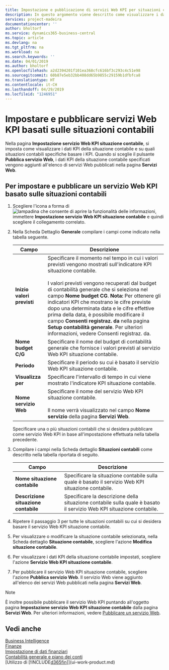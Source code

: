 ```yaml
---
title: Impostazione e pubblicazione di servizi Web KPI per situazioni contabili | Microsoft Docs
description: In questo argomento viene descritto come visualizzare i dati KPI della situazione contabile in base alle situazioni contabili specifiche.
services: project-madeira
documentationcenter: ''
author: bholtorf
ms.service: dynamics365-business-central
ms.topic: article
ms.devlang: na
ms.tgt_pltfrm: na
ms.workload: na
ms.search.keywords: ''
ms.date: 04/01/2019
ms.author: bholtorf
ms.openlocfilehash: a2d2394201f101ea368cfc616bf3c293c4c51e98
ms.sourcegitcommit: 60b87e5eb32bb408dd65b9855c29159b1dfbfca8
ms.translationtype: HT
ms.contentlocale: it-CH
ms.lasthandoff: 04/29/2019
ms.locfileid: "1246951"
---
```

# <a name="set-up-and-publish-kpi-web-services-based-on-account-schedules"></a>Impostare e pubblicare servizi Web KPI basati sulle situazioni contabili
Nella pagina **Impostazione servizio Web KPI situazione contabile**, si imposta come visualizzare i dati KPI della situazione contabile e su quali situazioni contabili specifiche basare i KPI. Quando si sceglie il pulsante **Pubblica servizio Web**, i dati KPI della situazione contabile specificati vengono aggiunti all'elenco di servizi Web pubblicati nella pagina **Servizi Web**.  

## <a name="to-set-up-and-publish-a-kpi-web-service-that-is-based-on-account-schedules"></a>Per impostare e pubblicare un servizio Web KPI basato sulle situazioni contabili  
1.  Scegliere l'icona a forma di ![lampadina che consente di aprire la funzionalità delle informazioni](media/ui-search/search_small.png "Informazioni sull'operazione che si desidera eseguire"), immettere **Impostazione servizio Web KPI situazione contabile** e quindi scegliere il collegamento correlato.  
2.  Nella Scheda Dettaglio **Generale** compilare i campi come indicato nella tabella seguente.  

    |Campo|Descrizione|  
    |---------------------------------|---------------------------------------|  
    |**Inizio valori previsti**|Specificare il momento nel tempo in cui i valori previsti vengono mostrati sull'indicatore KPI situazione contabile.<br /><br /> I valori previsti vengono recuperati dal budget di contabilità generale che si seleziona nel campo **Nome budget CG**. **Nota:**  Per ottenere gli indicatori KPI che mostrano le cifre previste dopo una determinata data e le cifre effettive prima della data, è possibile modificare il campo **Consenti registraz. da** nella pagina **Setup contabilità generale**. Per ulteriori informazioni, vedere Consenti registraz. da.|  
    |**Nome budget C/G**|Specificare il nome del budget di contabilità generale che fornisce i valori previsti al servizio Web KPI situazione contabile.|  
    |**Periodo**|Specificare il periodo su cui è basato il servizio Web KPI situazione contabile.|  
    |**Visualizza per**|Specificare l'intervallo di tempo in cui viene mostrato l'indicatore KPI situazione contabile.|  
    |**Nome servizio Web**|Specificare il nome del servizio Web KPI situazione contabile.<br /><br /> Il nome verrà visualizzato nel campo **Nome servizio** della pagina **Servizi Web**.|  

    Specificare una o più situazioni contabili che si desidera pubblicare come servizio Web KPI in base all'impostazione effettuata nella tabella precedente.  

3.  Compilare i campi nella Scheda dettaglio **Situazioni contabili** come descritto nella tabella riportata di seguito.  

    |Campo|Descrizione|  
    |---------------------------------|---------------------------------------|  
    |**Nome situazione contabile**|Specificare la situazione contabile sulla quale è basato il servizio Web KPI situazione contabile.|  
    |**Descrizione situazione contabile**|Specificare la descrizione della situazione contabile sulla quale è basato il servizio Web KPI situazione contabile.|  

4.  Ripetere il passaggio 3 per tutte le situazioni contabili su cui si desidera basare il servizio Web KPI situazione contabile.  
5.  Per visualizzare o modificare la situazione contabile selezionata, nella Scheda dettaglio **Situazione contabile**, scegliere l'azione **Modifica situazione contabile**.  
6.  Per visualizzare i dati KPI della situazione contabile impostati, scegliere l'azione **Servizio Web KPI situazione contabile**.  
7.  Per pubblicare il servizio Web KPI situazione contabile, scegliere l'azione **Pubblica servizio Web**. Il servizio Web viene aggiunto all'elenco dei servizi Web pubblicati nella pagina **Servizi Web**.  

> [!NOTE]  
>  È inoltre possibile pubblicare il servizio Web KPI puntando all'oggetto pagina **Impostazione servizio Web KPI situazione contabile** dalla pagina **Servizi Web**. Per ulteriori informazioni, vedere [Pubblicare un servizio Web](across-how-publish-web-service.md).  

## <a name="see-also"></a>Vedi anche  
[Business Intelligence](bi.md)  
[Finanze](finance.md)  
[Impostazione di dati finanziari](finance-setup-finance.md)  
[Contabilità generale e piano dei conti](finance-general-ledger.md)  
[Utilizzo di [!INCLUDE[d365fin](includes/d365fin_md.md)]](ui-work-product.md)
